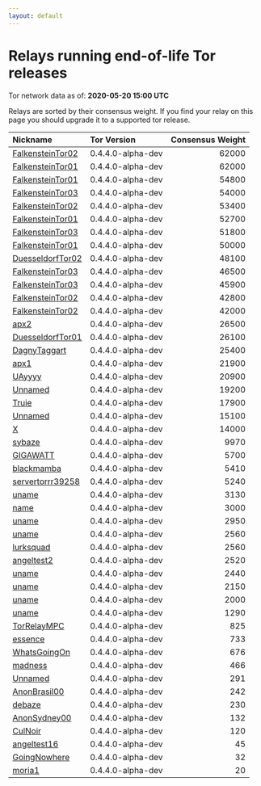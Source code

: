 ```yaml
---
layout: default
---
```



# Relays running end-of-life Tor releases

Tor network data as of: **2020-05-20 15:00 UTC**

Relays are sorted by their consensus weight.
If you find your relay on this page you should upgrade it to a supported tor release.

| Nickname                                                                                                    | Tor Version       |   Consensus Weight |
|:------------------------------------------------------------------------------------------------------------|:------------------|-------------------:|
| [FalkensteinTor02](https://metrics.torproject.org/rs.html#details/0A7208B8903DD3FF5CDFA218A3823AF498CE69CE) | 0.4.4.0-alpha-dev |              62000 |
| [FalkensteinTor01](https://metrics.torproject.org/rs.html#details/D7230F4F13324A28C308AF94E2385D0A7F1B05F9) | 0.4.4.0-alpha-dev |              62000 |
| [FalkensteinTor01](https://metrics.torproject.org/rs.html#details/DEF8C760A79FEF2358E03AE5A1950086ABEB953E) | 0.4.4.0-alpha-dev |              54800 |
| [FalkensteinTor03](https://metrics.torproject.org/rs.html#details/7185B69E3267E71D0E4CBE30209677205DEA5E67) | 0.4.4.0-alpha-dev |              54000 |
| [FalkensteinTor02](https://metrics.torproject.org/rs.html#details/695D811B130673C2DE8DCFC5A9E742790BD25066) | 0.4.4.0-alpha-dev |              53400 |
| [FalkensteinTor01](https://metrics.torproject.org/rs.html#details/B70BD334FFEE23E653B75219AE12CF0236BCFCBB) | 0.4.4.0-alpha-dev |              52700 |
| [FalkensteinTor03](https://metrics.torproject.org/rs.html#details/128FC6D8FBF753121C5662FEE309CCD47B64BA6B) | 0.4.4.0-alpha-dev |              51800 |
| [FalkensteinTor01](https://metrics.torproject.org/rs.html#details/08F06A0DDAFABF9A26FCB2E392A1435F9E048216) | 0.4.4.0-alpha-dev |              50000 |
| [DuesseldorfTor02](https://metrics.torproject.org/rs.html#details/8E5F4EE45E0631A60E59CAA42E1464FD7120459D) | 0.4.4.0-alpha-dev |              48100 |
| [FalkensteinTor03](https://metrics.torproject.org/rs.html#details/F0F13714732C347312426EC2B8D5C4940EAA45BA) | 0.4.4.0-alpha-dev |              46500 |
| [FalkensteinTor03](https://metrics.torproject.org/rs.html#details/599A708756048993A1029B2775EEF8C9E40BB640) | 0.4.4.0-alpha-dev |              45900 |
| [FalkensteinTor02](https://metrics.torproject.org/rs.html#details/F5C3DA7642BB037E0D279359AE88CD7FC03A98A0) | 0.4.4.0-alpha-dev |              42800 |
| [FalkensteinTor02](https://metrics.torproject.org/rs.html#details/0512FE6BE9CCA0ED133152E64010B2FBA141EB10) | 0.4.4.0-alpha-dev |              42000 |
| [apx2](https://metrics.torproject.org/rs.html#details/A6B0521C4C1FB91FB66398AAD523AD773E82E77E)             | 0.4.4.0-alpha-dev |              26500 |
| [DuesseldorfTor01](https://metrics.torproject.org/rs.html#details/B76A047C20D3E4F9B5A64428298DA55A90D62472) | 0.4.4.0-alpha-dev |              26100 |
| [DagnyTaggart](https://metrics.torproject.org/rs.html#details/ECB0A13C33B9C0BB101104E08738C19048222393)     | 0.4.4.0-alpha-dev |              25400 |
| [apx1](https://metrics.torproject.org/rs.html#details/51377C496818552E263583A44C796DF3FB0BC71B)             | 0.4.4.0-alpha-dev |              21900 |
| [UAyyyy](https://metrics.torproject.org/rs.html#details/8FDEAE759A90C648863BED85D07113D3FA2AA6FF)           | 0.4.4.0-alpha-dev |              20900 |
| [Unnamed](https://metrics.torproject.org/rs.html#details/BFFA0674C4F80F917B4632D8567A772FF2F0AAF7)          | 0.4.4.0-alpha-dev |              19200 |
| [Truie](https://metrics.torproject.org/rs.html#details/A69221A7EC7498D2F88A0FB795261013FA36CAAE)            | 0.4.4.0-alpha-dev |              17900 |
| [Unnamed](https://metrics.torproject.org/rs.html#details/C2CCB6EAB1E950834B64268E066B4BCEDFDCAD88)          | 0.4.4.0-alpha-dev |              15100 |
| [X](https://metrics.torproject.org/rs.html#details/6F2F4B0D62D5428013EF3DD5F96FFAE2090D03EC)                | 0.4.4.0-alpha-dev |              14000 |
| [sybaze](https://metrics.torproject.org/rs.html#details/C9B68C802CA20C3E4FA46D77153D6EDC80F13CF5)           | 0.4.4.0-alpha-dev |               9970 |
| [GIGAWATT](https://metrics.torproject.org/rs.html#details/6DFB4AC8B5E7B1AD0B3F5F465F774A421C66CBBA)         | 0.4.4.0-alpha-dev |               5700 |
| [blackmamba](https://metrics.torproject.org/rs.html#details/896364B7996F5DFBA0E15D1A2E06D0B98B555DD6)       | 0.4.4.0-alpha-dev |               5410 |
| [servertorrr39258](https://metrics.torproject.org/rs.html#details/D1F372BF663B18091FB9FFC04396E98A8618DC64) | 0.4.4.0-alpha-dev |               5240 |
| [uname](https://metrics.torproject.org/rs.html#details/2FBBC347CEC85CFB8BC68FD91D7D89C91395A6E3)            | 0.4.4.0-alpha-dev |               3130 |
| [name](https://metrics.torproject.org/rs.html#details/A3BB3ECB05C2A00C4738C87CD85A339BD9F55D84)             | 0.4.4.0-alpha-dev |               3000 |
| [uname](https://metrics.torproject.org/rs.html#details/C475847764E61EC1D71A5522B09A70CC6CBB2DC4)            | 0.4.4.0-alpha-dev |               2950 |
| [uname](https://metrics.torproject.org/rs.html#details/690B4DA2D47D643C4EFDB995417B48F997FBC281)            | 0.4.4.0-alpha-dev |               2560 |
| [lurksquad](https://metrics.torproject.org/rs.html#details/3EF75DDA77A5A0CFD58DC027BF7B1251D97CD084)        | 0.4.4.0-alpha-dev |               2560 |
| [angeltest2](https://metrics.torproject.org/rs.html#details/3B07C500AC17E7B5A1EE616613E104A094AB87F3)       | 0.4.4.0-alpha-dev |               2520 |
| [uname](https://metrics.torproject.org/rs.html#details/CD4942604FD5EA37A6EC1882B4D8D54E4BA9EBD5)            | 0.4.4.0-alpha-dev |               2440 |
| [uname](https://metrics.torproject.org/rs.html#details/670BE8078305EB05E130346576A0DA44EFB40609)            | 0.4.4.0-alpha-dev |               2150 |
| [uname](https://metrics.torproject.org/rs.html#details/1C8BFE1794BA42CDC45F8C51DF10E70FA7FBF182)            | 0.4.4.0-alpha-dev |               2000 |
| [uname](https://metrics.torproject.org/rs.html#details/F3FA7A4DAFCECA02B42E236FBF268F9A822588F3)            | 0.4.4.0-alpha-dev |               1290 |
| [TorRelayMPC](https://metrics.torproject.org/rs.html#details/12D9DA539F47A5591FD53D92BA9BDDF8889689EC)      | 0.4.4.0-alpha-dev |                825 |
| [essence](https://metrics.torproject.org/rs.html#details/5519D9ADEC80894D3FFD564B58AC425AEB38CDB3)          | 0.4.4.0-alpha-dev |                733 |
| [WhatsGoingOn](https://metrics.torproject.org/rs.html#details/27F3833453C4006DF1E21C6BF62E4FCD8E99DEF2)     | 0.4.4.0-alpha-dev |                676 |
| [madness](https://metrics.torproject.org/rs.html#details/381EC209A77FC5365B94CE219420BA01A6F0DA2E)          | 0.4.4.0-alpha-dev |                466 |
| [Unnamed](https://metrics.torproject.org/rs.html#details/EDF694D14EA1929464A4B9933B45A4518EA9A6A3)          | 0.4.4.0-alpha-dev |                291 |
| [AnonBrasil00](https://metrics.torproject.org/rs.html#details/890093B0E0102926ECB5E89F032BDCF9B2781901)     | 0.4.4.0-alpha-dev |                242 |
| [debaze](https://metrics.torproject.org/rs.html#details/95F22A129FD1EE5BFF95218DDBA838BF6DBBDA7E)           | 0.4.4.0-alpha-dev |                230 |
| [AnonSydney00](https://metrics.torproject.org/rs.html#details/1DB12D618C63E55E497D48E98642E46AC1B9D104)     | 0.4.4.0-alpha-dev |                132 |
| [CulNoir](https://metrics.torproject.org/rs.html#details/1F509589F7F70B69A38719A201451CF4B70F89C6)          | 0.4.4.0-alpha-dev |                120 |
| [angeltest16](https://metrics.torproject.org/rs.html#details/D5812BAB52820A4D448E5F16EE363A0F4CEEF691)      | 0.4.4.0-alpha-dev |                 45 |
| [GoingNowhere](https://metrics.torproject.org/rs.html#details/75157DD0B9AD2F690EADA63A74C5FE0CAF5E0FE8)     | 0.4.4.0-alpha-dev |                 32 |
| [moria1](https://metrics.torproject.org/rs.html#details/9695DFC35FFEB861329B9F1AB04C46397020CE31)           | 0.4.4.0-alpha-dev |                 20 |